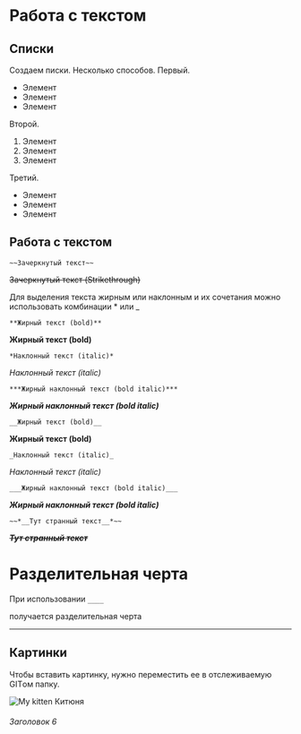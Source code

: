 # Работа с текстом 

## Списки

Создаем писки.
Несколько способов.
Первый.
* Элемент
* Элемент
* Элемент

Второй.
1. Элемент
2. Элемент
3. Элемент

Третий.
- Элемент
- Элемент
- Элемент

## Работа с текстом

`~~Зачеркнутый текст~~`

~~Зачеркнутый текст (Strikethrough)~~

Для выделения текста жирным или наклонным и их сочетания можно использовать комбинации * или _

`**Жирный текст (bold)**`

**Жирный текст (bold)**

`*Наклонный текст (italic)*`

*Наклонный текст (italic)*

`***Жирный наклонный текст (bold italic)***`

***Жирный наклонный текст (bold italic)***

`__Жирный текст (bold)__`

__Жирный текст (bold)__

`_Наклонный текст (italic)_`

_Наклонный текст (italic)_

`___Жирный наклонный текст (bold italic)___`

___Жирный наклонный текст (bold italic)___

`~~*__Тут странный текст__*~~`

~~*__Тут странный текст__*~~

# Разделительная черта

При использовании 
`____`

получается разделительная черта
_________________________________
## Картинки

Чтобы вставить картинку, нужно переместить ее в отслеживаемую GITом папку.

![My kitten](Trisha.jpg) Китюня 



###### Заголовок 6


